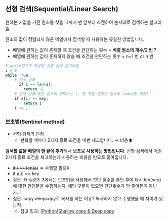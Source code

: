 ## 선형 검색(Sequential/Linear Search)

원하는 키값을 가진 원소를 찾을 때까지 맨 앞부터 스캔하여 순서대로 검색하는 알고리즘

원소의 값이 정렬되지 않은 배열에서 검색할 때 사용하는 유일한 방법입니다.

- 배열에 원하는 값이 존재할 때 조건을 판단하는 횟수 = **배열 원소의 개수/2 번 ?**
- 배열에 원하는 값이 존재하지 않을 때 조건을 판단하는 횟수 = n+1 번 or n 번

```python
# while문으로 작성한 선형 검색 알고리즘
i = 0
while True:
    # 검색 실패
	  if i == len(a):
        return -1
    # 검색 성공(찾은 원소의 인덱스는 i, 맨 처음 발견한 원소의 index만 반환)
    if a[i] == key:
        return i
    i += 1
```

### 보초법(Sentinel method)

- 선형 검색의 단점
    - 반복할 때마다 2가지 종료 조건을 매번 체크합니다. ⇒ 비용⬆️

**검색할 값을 배열의 맨 끝에 추가**해서 **보초로 사용하는 방법입니다.** 선형 검색에서 매번 2가지 종료 조건을 체크하는데 사용하는 비용을 반으로 줄여줍니다.

- ~~if i == len(a)~~ ⇒ 수행할 필요X
- if a[i] == key
- 질문. 왜 실습3-3에서는 보초법을 사용해서 판단 횟수를 줄인 후에 다시 len(seq)에 대한 판단문을 수행하는지, 해당 구문이 있으면 판단횟수가 안 줄어든거 아닌가..!
- 질문. copy.deepcopy로 복사를 하는 이유? 복사하지 않고 수행했을 때 차이가 있는지
    - 참고 링크: [[Python]Shallow copy & Deep copy](https://velog.io/@hyoniii_log/PythonShallow-copy-Deep-copy)
